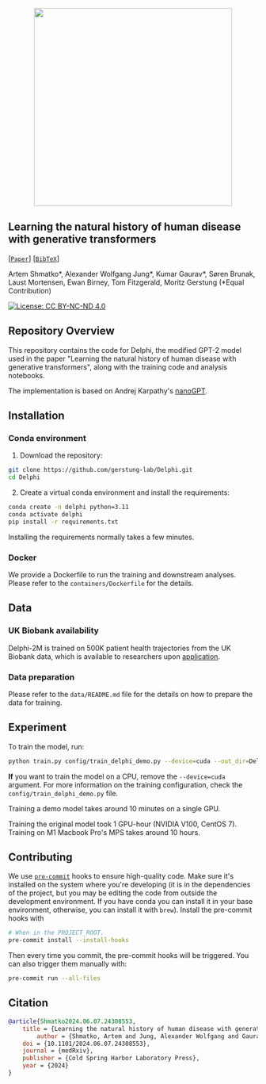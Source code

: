 <p align="center">
  <img src=".github/delphi-logo-white-bg.svg" width="400"/>
</p>


## Learning the natural history of human disease with generative transformers

[[`Paper`](https://www.medrxiv.org/content/10.1101/2024.06.07.24308553v1)] [[`BibTeX`](#Citation)]

Artem Shmatko*, Alexander Wolfgang Jung*, Kumar Gaurav*, Søren Brunak, Laust Mortensen, Ewan Birney, Tom Fitzgerald, Moritz Gerstung (*Equal Contribution)

[![License: CC BY-NC-ND 4.0](https://img.shields.io/badge/license-MIT-blue)](https://opensource.org/license/mit)


## Repository Overview

This repository contains the code for Delphi, the modified GPT-2 model used in the paper "Learning the natural history of human disease with generative transformers", along with the training code and analysis notebooks.

The implementation is based on Andrej Karpathy's [nanoGPT](https://github.com/karpathy/nanoGPT).

## Installation

### Conda environment

1. Download the repository:

```bash
git clone https://github.com/gerstung-lab/Delphi.git
cd Delphi
```

2. Create a virtual conda environment and install the requirements:
```bash
conda create -n delphi python=3.11
conda activate delphi
pip install -r requirements.txt
```

Installing the requirements normally takes a few minutes.

### Docker

We provide a Dockerfile to run the training and downstream analyses. Please refer to the `containers/Dockerfile` for the details.

## Data

### UK Biobank availability

Delphi-2M is trained on 500K patient health trajectories from the UK Biobank data, which is available to researchers upon [application](https://www.ukbiobank.ac.uk/).

### Data preparation

Please refer to the `data/README.md` file for the details on how to prepare the data for training.

## Experiment

To train the model, run:

```bash
python train.py config/train_delphi_demo.py --device=cuda --out_dir=Delphi-2M
```

**If** you want to train the model on a CPU, remove the `--device=cuda` argument.
For more information on the training configuration, check the `config/train_delphi_demo.py` file.

Training a demo model takes around 10 minutes on a single GPU.

Training the original model took 1 GPU-hour (NVIDIA V100, CentOS 7). Training on M1 Macbook Pro's MPS takes around 10 hours.

## Contributing

We use [`pre-commit`](https://pre-commit.com) hooks to ensure high-quality code.
Make sure it's installed on the system where you're developing
(it is in the dependencies of the project, but you may be editing the code from outside the development environment.
If you have conda you can install it in your base environment, otherwise, you can install it with `brew`).
Install the pre-commit hooks with

```bash
# When in the PROJECT_ROOT.
pre-commit install --install-hooks
```

Then every time you commit, the pre-commit hooks will be triggered.
You can also trigger them manually with:

```bash
pre-commit run --all-files
```

## Citation

```bibtex
@article{Shmatko2024.06.07.24308553,
	title = {Learning the natural history of human disease with generative transformers},
    	author = {Shmatko, Artem and Jung, Alexander Wolfgang and Gaurav, Kumar and Brunak, S{\o}ren and Mortensen, Laust and Birney, Ewan and Fitzgerald, Tom and Gerstung, Moritz},
	doi = {10.1101/2024.06.07.24308553},
	journal = {medRxiv},
	publisher = {Cold Spring Harbor Laboratory Press},
	year = {2024}
}
```
